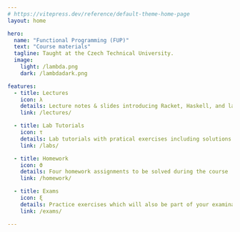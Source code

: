 ```yaml
---
# https://vitepress.dev/reference/default-theme-home-page
layout: home

hero:
  name: "Functional Programming (FUP)"
  text: "Course materials"
  tagline: Taught at the Czech Technical University.
  image: 
    light: /lambda.png
    dark: /lambdadark.png

features:
  - title: Lectures
    icon: λ
    details: Lecture notes & slides introducing Racket, Haskell, and lambda calculus.
    link: /lectures/

  - title: Lab Tutorials
    icon: τ
    details: Lab tutorials with pratical exercises including solutions.
    link: /labs/

  - title: Homework
    icon: ϑ
    details: Four homework assignments to be solved during the course
    link: /homework/

  - title: Exams
    icon: ξ
    details: Practice exercises which will also be part of your examination.
    link: /exams/

---
```


